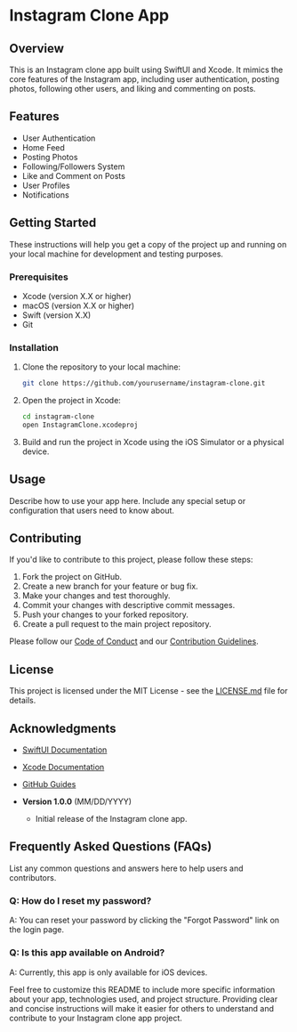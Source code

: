 # Instagram Clone App
## Overview

This is an Instagram clone app built using SwiftUI and Xcode. It mimics the core features of the Instagram app, including user authentication, posting photos, following other users, and liking and commenting on posts.

## Features

- User Authentication
- Home Feed
- Posting Photos
- Following/Followers System
- Like and Comment on Posts
- User Profiles
- Notifications

## Getting Started

These instructions will help you get a copy of the project up and running on your local machine for development and testing purposes.

### Prerequisites

- Xcode (version X.X or higher)
- macOS (version X.X or higher)
- Swift (version X.X)
- Git

### Installation

1. Clone the repository to your local machine:

   ```bash
   git clone https://github.com/yourusername/instagram-clone.git
   ```

2. Open the project in Xcode:

   ```bash
   cd instagram-clone
   open InstagramClone.xcodeproj
   ```

3. Build and run the project in Xcode using the iOS Simulator or a physical device.

## Usage

Describe how to use your app here. Include any special setup or configuration that users need to know about.

## Contributing

If you'd like to contribute to this project, please follow these steps:

1. Fork the project on GitHub.
2. Create a new branch for your feature or bug fix.
3. Make your changes and test thoroughly.
4. Commit your changes with descriptive commit messages.
5. Push your changes to your forked repository.
6. Create a pull request to the main project repository.

Please follow our [Code of Conduct](CODE_OF_CONDUCT.md) and our [Contribution Guidelines](CONTRIBUTING.md).

## License

This project is licensed under the MIT License - see the [LICENSE.md](LICENSE.md) file for details.

## Acknowledgments

- [SwiftUI Documentation](https://developer.apple.com/documentation/swiftui)
- [Xcode Documentation](https://developer.apple.com/documentation/xcode)
- [GitHub Guides](https://guides.github.com/)


- **Version 1.0.0** (MM/DD/YYYY)
  - Initial release of the Instagram clone app.

## Frequently Asked Questions (FAQs)

List any common questions and answers here to help users and contributors.

### Q: How do I reset my password?

A: You can reset your password by clicking the "Forgot Password" link on the login page.

### Q: Is this app available on Android?

A: Currently, this app is only available for iOS devices.

Feel free to customize this README to include more specific information about your app, technologies used, and project structure. Providing clear and concise instructions will make it easier for others to understand and contribute to your Instagram clone app project.
